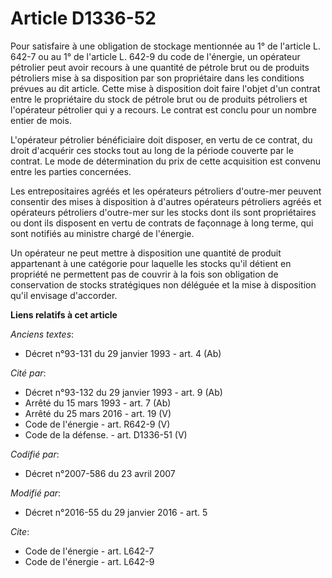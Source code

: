 # Article D1336-52

Pour satisfaire à une obligation de stockage mentionnée au 1° de l'article L. 642-7 ou au 1° de l'article L. 642-9 du code de
l'énergie, un opérateur pétrolier peut avoir recours à une quantité de pétrole brut ou de produits pétroliers mise à sa
disposition par son propriétaire dans les conditions prévues au dit article. Cette mise à disposition doit faire l'objet d'un
contrat entre le propriétaire du stock de pétrole brut ou de produits pétroliers et l'opérateur pétrolier qui y a recours. Le
contrat est conclu pour un nombre entier de mois. 

L'opérateur pétrolier bénéficiaire doit disposer, en vertu de ce contrat, du droit d'acquérir ces stocks tout au long de la
période couverte par le contrat. Le mode de détermination du prix de cette acquisition est convenu entre les parties
concernées. 

Les entrepositaires agréés et les opérateurs pétroliers d'outre-mer peuvent consentir des mises à disposition à d'autres
opérateurs pétroliers agréés et opérateurs pétroliers d'outre-mer sur les stocks dont ils sont propriétaires ou dont ils
disposent en vertu de contrats de façonnage à long terme, qui sont notifiés au ministre chargé de l'énergie. 

Un opérateur ne peut mettre à disposition une quantité de produit appartenant à une catégorie pour laquelle les stocks qu'il
détient en propriété ne permettent pas de couvrir à la fois son obligation de conservation de stocks stratégiques non
déléguée et la mise à disposition qu'il envisage d'accorder.

**Liens relatifs à cet article**

_Anciens textes_:

  - Décret n°93-131 du 29 janvier 1993 - art. 4 (Ab)

_Cité par_:

  - Décret n°93-132 du 29 janvier 1993 - art. 9 (Ab)
  - Arrêté du 15 mars 1993 - art. 7 (Ab)
  - Arrêté du 25 mars 2016 - art. 19 (V)
  - Code de l'énergie - art. R642-9 (V)
  - Code de la défense. - art. D1336-51 (V)

_Codifié par_:

  - Décret n°2007-586 du 23 avril 2007

_Modifié par_:

  - Décret n°2016-55 du 29 janvier 2016 - art. 5

_Cite_:

  - Code de l'énergie - art. L642-7
  - Code de l'énergie - art. L642-9
